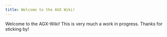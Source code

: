 ```yaml
---
title: Welcome to the AGX Wiki!
---
```

Welcome to the AGX-Wiki! This is very much a work in progress. Thanks for sticking by!

